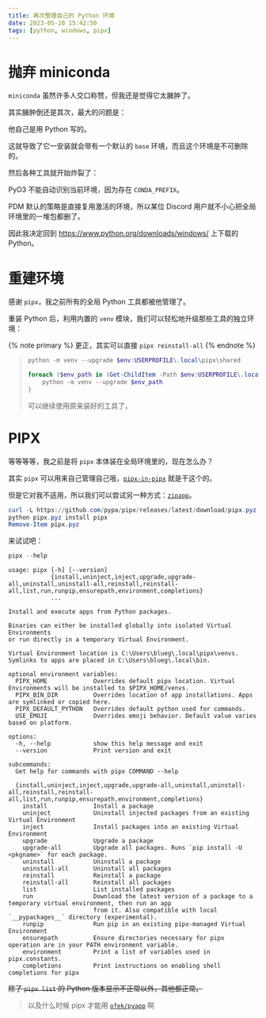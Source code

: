 ```yaml
---
title: 再次整理自己的 Python 环境
date: 2023-05-20 15:42:50
tags: [python, windows, pipx]
---
```


# 抛弃 miniconda

`miniconda` 虽然许多人交口称赞，但我还是觉得它太臃肿了。

其实臃肿倒还是其次，最大的问题是：

他自己是用 Python 写的。

这就导致了它一安装就会带有一个默认的 `base` 环境，而且这个环境是不可删除的。

然后各种工具就开始炸裂了：

PyO3 不能自动识别当前环境，因为存在 `CONDA_PREFIX`。

PDM 默认的策略是直接复用激活的环境，所以某位 Discord 用户就不小心把全局环境里的一堆包都删了。

因此我决定回到 <https://www.python.org/downloads/windows/> 上下载的 Python。

# 重建环境

感谢 `pipx`，我之前所有的全局 Python 工具都被他管理了。

重装 Python 后，利用内置的 `venv` 模块，我们可以轻松地升级那些工具的独立环境：

{% note primary %}
更正，其实可以直接 `pipx reinstall-all`
{% endnote %}

> ```powershell
> python -m venv --upgrade $env:USERPROFILE\.local\pipx\shared
> 
> foreach ($env_path in (Get-ChildItem -Path $env:USERPROFILE\.local\pipx\venvs)) {
>     python -m venv --upgrade $env_path 
> }
> ```
> 
> 可以继续使用原来装好的工具了。

# PIPX

等等等等，我之前是将 `pipx` 本体装在全局环境里的，现在怎么办？

其实 `pipx` 可以用来自己管理自己哦，[`pipx-in-pipx`](https://pypi.org/project/pipx-in-pipx/) 就是干这个的。

但是它对我不适用，所以我们可以尝试另一种方式：[`zipapp`](https://docs.python.org/zh-cn/3/library/zipapp.html)。

```powershell
curl -L https://github.com/pypa/pipx/releases/latest/download/pipx.pyz -o pipx.pyz
python pipx.pyz install pipx
Remove-Item pipx.pyz
```

来试试吧：

```powershell
pipx --help
```

```text
usage: pipx [-h] [--version]
            {install,uninject,inject,upgrade,upgrade-all,uninstall,uninstall-all,reinstall,reinstall-all,list,run,runpip,ensurepath,environment,completions}
            ...

Install and execute apps from Python packages.

Binaries can either be installed globally into isolated Virtual Environments
or run directly in a temporary Virtual Environment.

Virtual Environment location is C:\Users\blueg\.local\pipx\venvs.
Symlinks to apps are placed in C:\Users\blueg\.local\bin.

optional environment variables:
  PIPX_HOME             Overrides default pipx location. Virtual Environments will be installed to $PIPX_HOME/venvs.
  PIPX_BIN_DIR          Overrides location of app installations. Apps are symlinked or copied here.
  PIPX_DEFAULT_PYTHON   Overrides default python used for commands.
  USE_EMOJI             Overrides emoji behavior. Default value varies based on platform.

options:
  -h, --help            show this help message and exit
  --version             Print version and exit

subcommands:
  Get help for commands with pipx COMMAND --help

  {install,uninject,inject,upgrade,upgrade-all,uninstall,uninstall-all,reinstall,reinstall-all,list,run,runpip,ensurepath,environment,completions}
    install             Install a package
    uninject            Uninstall injected packages from an existing Virtual Environment
    inject              Install packages into an existing Virtual Environment
    upgrade             Upgrade a package
    upgrade-all         Upgrade all packages. Runs `pip install -U <pkgname>` for each package.
    uninstall           Uninstall a package
    uninstall-all       Uninstall all packages
    reinstall           Reinstall a package
    reinstall-all       Reinstall all packages
    list                List installed packages
    run                 Download the latest version of a package to a temporary virtual environment, then run an app
                        from it. Also compatible with local `__pypackages__` directory (experimental).
    runpip              Run pip in an existing pipx-managed Virtual Environment
    ensurepath          Ensure directories necessary for pipx operation are in your PATH environment variable.
    environment         Print a list of variables used in pipx.constants.
    completions         Print instructions on enabling shell completions for pipx
```

~~除了 `pipx list` 的 Python 版本显示不正常以外，其他都正常。~~

> 以及什么时候 pipx 才能用 [`ofek/pyapp`](https://github.com/ofek/pyapp) 啊
